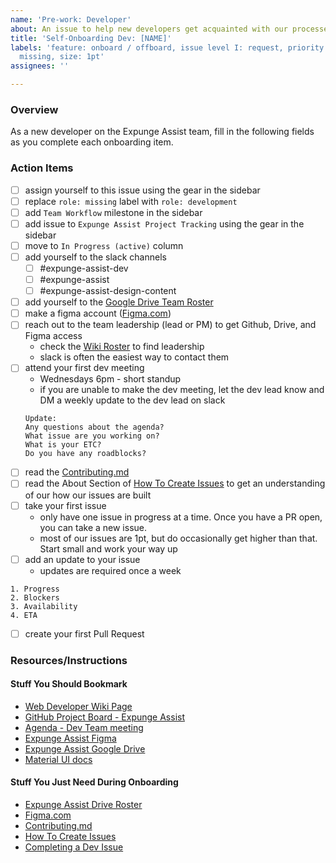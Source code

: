 ```yaml
---
name: 'Pre-work: Developer'
about: An issue to help new developers get acquainted with our processes.
title: 'Self-Onboarding Dev: [NAME]'
labels: 'feature: onboard / offboard, issue level I: request, priority: medium, role:
  missing, size: 1pt'
assignees: ''

---
```


### Overview

As a new developer on the Expunge Assist team, fill in the following fields as you complete each onboarding item.

### Action Items

- [ ] assign yourself to this issue using the gear in the sidebar
- [ ] replace `role: missing` label with `role: development`
- [ ] add `Team Workflow` milestone in the sidebar
- [ ] add issue to `Expunge Assist Project Tracking` using the gear in the sidebar
- [ ] move to `In Progress (active)` column
- [ ] add yourself to the slack channels
  - [ ] #expunge-assist-dev
  - [ ] #expunge-assist
  - [ ] #expunge-assist-design-content
- [ ] add yourself to the [Google Drive Team Roster](https://docs.google.com/spreadsheets/d/12sAwYiQJP4fmEONF6-oUVYFVupTwSkci/edit)
- [ ] make a figma account ([Figma.com](https://figma.com))
- [ ] reach out to the team leadership (lead or PM) to get Github, Drive, and Figma access
  - check the [Wiki Roster](https://github.com/hackforla/expunge-assist/wiki/The-Current-Team) to find leadership
  - slack is often the easiest way to contact them
- [ ] attend your first dev meeting
  - Wednesdays 6pm - short standup
  - if you are unable to make the dev meeting, let the dev lead know and DM a weekly update to the dev lead on slack
  ```
  Update:
  Any questions about the agenda?
  What issue are you working on?
  What is your ETC?
  Do you have any roadblocks?
  ```
- [ ] read the [Contributing.md](https://github.com/hackforla/expunge-assist/blob/main/CONTRIBUTING.md)
- [ ] read the About Section of [How To Create Issues](https://github.com/hackforla/expunge-assist/wiki/How-to-Create-Issues#About) to get an understanding of our how our issues are built
- [ ] take your first issue
  - only have one issue in progress at a time. Once you have a PR open, you can take a new issue.
  - most of our issues are 1pt, but do occasionally get higher than that. Start small and work your way up
- [ ] add an update to your issue
  - updates are required once a week

```
1. Progress
2. Blockers
3. Availability
4. ETA
```

- [ ] create your first Pull Request

### Resources/Instructions

#### Stuff You Should Bookmark

- [Web Developer Wiki Page](https://github.com/hackforla/expunge-assist/wiki/Web-Developer)
- [GitHub Project Board - Expunge Assist](https://github.com/hackforla/expunge-assist/projects/1)
- [Agenda - Dev Team meeting](https://github.com/hackforla/expunge-assist/issues/411)
- [Expunge Assist Figma](https://www.figma.com/file/hYqRxmBVtJbDv9DJXV6nra/Expunge-Assist-Main-Figma?type=design&node-id=2-21&mode=design&t=gp9ORTk5A0xuk3TF-0)
- [Expunge Assist Google Drive](https://drive.google.com/drive/folders/1qR-5gm7a-3h-Zm6Tu8IxDQ6yL488kf1n?usp=sharing)
- [Material UI docs](https://mui.com/material-ui/getting-started/)

#### Stuff You Just Need During Onboarding

- [Expunge Assist Drive Roster](https://docs.google.com/spreadsheets/d/12sAwYiQJP4fmEONF6-oUVYFVupTwSkci/edit)
- [Figma.com](https://figma.com)
- [Contributing.md](https://github.com/hackforla/expunge-assist/blob/main/CONTRIBUTING.md)
- [How To Create Issues](https://github.com/hackforla/expunge-assist/wiki/How-to-Create-Issues)
- [Completing a Dev Issue](https://github.com/hackforla/expunge-assist/wiki/Completing-a-Dev-Issue)
